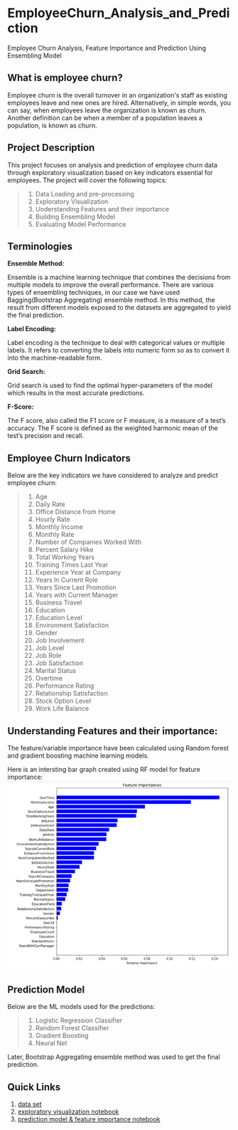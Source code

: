# EmployeeChurn_Analysis_and_Prediction
Employee Churn Analysis, Feature Importance and Prediction Using Ensembling Model

## What is employee churn?

Employee churn is the overall turnover in an organization's staff as existing employees leave and new ones are hired. Alternatively, in simple words, you can say, when employees leave the organization is known as churn. Another definition can be when a member of a population leaves a population, is known as churn.

## Project Description

This project focuses on analysis and prediction of employee churn data through exploratory visualization based on key indicators essential for employees. The project will cover the following topics:
> 1. Data Loading and pre-processing
> 2. Exploratory Visualization
> 3. Understanding Features and their importance
> 4. Building Ensembling Model
> 5. Evaluating Model Performance
 
## Terminologies

**Ensemble Method:**

Ensemble is a machine learning technique that combines the decisions from multiple models to improve the overall performance. There are various types of ensembling techniques, in our case we have used Bagging(Bootstrap Aggregating) ensemble method. In this method, the result from different models exposed to the datasets are aggregated to yield the final prediction.

**Label Encoding:**

Label encoding is the technique to deal with categorical values or multiple labels. It refers to converting the labels into numeric form so as to convert it into the machine-readable form.

**Grid Search:**

Grid search is used to find the optimal hyper-parameters of the model which results in the most accurate predictions.

**F-Score:**

The F score, also called the F1 score or F measure, is a measure of a test’s accuracy. The F score is defined as the weighted harmonic mean of the test’s precision and recall.

## Employee Churn Indicators

Below are the key indicators we have considered to analyze and predict employee churn:

> 1. Age 
> 2. Daily Rate
> 3. Office Distance from Home
> 4. Hourly Rate
> 5. Monthly Income
> 6. Monthly Rate
> 7. Number of Companies Worked With 
> 8. Percent Salary Hike 
> 9. Total Working Years
> 10. Training Times Last Year
> 11. Experience Year at Company
> 12. Years In Current Role
> 13. Years Since Last Promotion 
> 14. Years with Current Manager
> 15. Business Travel 
> 16. Education
> 17. Education Level 
> 18. Environment Satisfaction
> 19. Gender
> 20. Job Involvement
> 21. Job Level
> 22. Job Role
> 23. Job Satisfaction
> 24. Marital Status
> 25. Overtime
> 26. Performance Rating 
> 27. Relationship Satisfaction
> 28. Stock Option Level
> 29. Work Life Balance

## Understanding Features and their importance:

The feature/variable importance have been calculated using Random forest and gradient boosting machine learning models.

Here is an intersting bar graph created using RF model for feature importance:
<br>
![alt text](image/rf.PNG)
<br>

## Prediction Model

Below are the ML models used for the predictions:

> 1. Logistic Regression Classifier
> 2. Random Forest Classifier
> 3. Gradient Boosting
> 4. Neural Net 

Later, Bootstrap Aggregating ensemble method was used to get the final prediction.

## Quick Links

1. [data set](https://github.com/dintellect/EmployeeChurn_Analysis_and_Prediction/blob/master/Employeechurn.csv)
2. [exploratory visualization notebook](https://github.com/dintellect/EmployeeChurn_Analysis_and_Prediction/blob/master/Graphs.ipynb)
3. [prediction model & feature importance notebook](https://github.com/dintellect/EmployeeChurn_Analysis_and_Prediction/blob/master/Models.ipynb)

